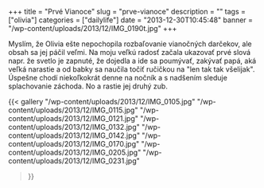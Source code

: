 +++
title = "Prvé Vianoce"
slug = "prve-vianoce"
description = ""
tags = ["olivia"]
categories = ["dailylife"]
date = "2013-12-30T10:45:48"
banner = "/wp-content/uploads/2013/12/IMG_0190t.jpg"
+++

Myslím, že Olivia ešte nepochopila rozbaľovanie vianočných darčekov, ale obsah sa jej páčil veľmi. Na moju veľkú radosť začala ukazovať prvé slová napr. že svetlo je
zapnuté, že dojedla a ide sa poumývať, zakývať papá, aká veľká narastie a od babky sa naučila točiť
ručičkou na "len tak tak všelijak". Úspešne chodí niekoľkokrát denne na nočník a s nadšením sleduje
splachovanie záchoda. No a rastie jej druhý zub.

{{< gallery
    "/wp-content/uploads/2013/12/IMG_0105.jpg"
    "/wp-content/uploads/2013/12/IMG_0115.jpg"
    "/wp-content/uploads/2013/12/IMG_0121.jpg"
    "/wp-content/uploads/2013/12/IMG_0132.jpg"
    "/wp-content/uploads/2013/12/IMG_0142.jpg"
    "/wp-content/uploads/2013/12/IMG_0170.jpg"
    "/wp-content/uploads/2013/12/IMG_0205.jpg"
    "/wp-content/uploads/2013/12/IMG_0231.jpg"
>}}
